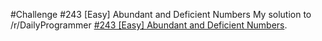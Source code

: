 #Challenge #243 [Easy] Abundant and Deficient Numbers
My solution to /r/DailyProgrammer [#243 [Easy] Abundant and Deficient Numbers](https://www.reddit.com/r/dailyprogrammer/comments/3uuhdk/20151130_challenge_243_easy_abundant_and/).